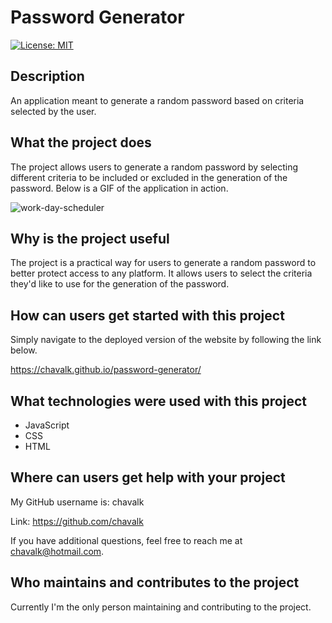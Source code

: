 # Password Generator

[![License: MIT](https://img.shields.io/badge/License-MIT-yellow.svg)](https://opensource.org/licenses/MIT)

## Description

An application meant to generate a random password based on criteria selected by the user.

## What the project does

The project allows users to generate a random password by selecting different criteria to be included or excluded in the generation of the password. Below is a GIF of the application in action.

![work-day-scheduler](./images/work-day-scheduler.gif)

## Why is the project useful

The project is a practical way for users to generate a random password to better protect access to any platform. It allows users to select the criteria they'd like to use for the generation of the password.

## How can users get started with this project

Simply navigate to the deployed version of the website by following the link below.

https://chavalk.github.io/password-generator/

## What technologies were used with this project

* JavaScript
* CSS
* HTML

## Where can users get help with your project

My GitHub username is: chavalk

Link: https://github.com/chavalk

If you have additional questions, feel free to reach me at chavalk@hotmail.com.

## Who maintains and contributes to the project

Currently I'm the only person maintaining and contributing to the project.